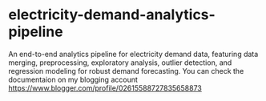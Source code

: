 # electricity-demand-analytics-pipeline
An end-to-end analytics pipeline for electricity demand data, featuring data merging, preprocessing, exploratory analysis, outlier detection, and regression modeling for robust demand forecasting.
You can check the documentaion on my blogging account https://www.blogger.com/profile/02615588727835658873

